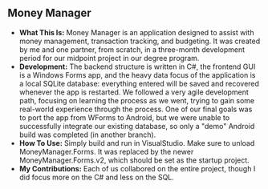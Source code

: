 ## Money Manager

* **What This Is:** Money Manager is an application designed to assist with money management, transaction tracking, and budgeting. It was created by me and one partner, from scratch, in a three-month development period for our midpoint project in our degree program.
* **Development:** The backend structure is written in C#, the frontend GUI is a Windows Forms app, and the heavy data focus of the application is a local SQLite database: everything entered will be saved and recovered whenever the app is restarted. We followed a very agile development path, focusing on learning the process as we went, trying to gain some real-world experience through the process. One of our final goals was to port the app from WForms to Android, but we were unable to successfully integrate our existing database, so only a "demo" Android build was completed (in another branch).
* **How To Use:** Simply build and run in VisualStudio. Make sure to unload MoneyManager.Forms. It was replaced by the newer MoneyManager.Forms.v2, which should be set as the startup project.
* **My Contributions:** Each of us collabored on the entire project, though I did focus more on the C# and less on the SQL.